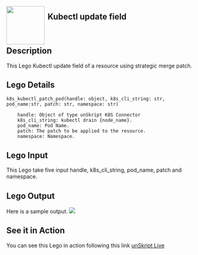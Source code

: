 [<img align="left" src="https://unskript.com/assets/favicon.png" width="100" height="100" style="padding-right: 5px">](https://unskript.com/assets/favicon.png) 
<h2>Kubectl update field</h2>

<br>

## Description
This Lego Kubectl update field of a resource using strategic merge patch.


## Lego Details

    k8s_kubectl_patch_pod(handle: object, k8s_cli_string: str, pod_name:str, patch: str, namespace: str)

        handle: Object of type unSkript K8S Connector
        k8s_cli_string: kubectl drain {node_name}.
        pod_name: Pod Name.
        patch: The patch to be applied to the resource.
        namespace: Namespace.

## Lego Input
This Lego take five input handle, k8s_cli_string, pod_name, patch and namespace.

## Lego Output
Here is a sample output.
<img src="./1.png">

## See it in Action

You can see this Lego in action following this link [unSkript Live](https://us.app.unskript.io)
